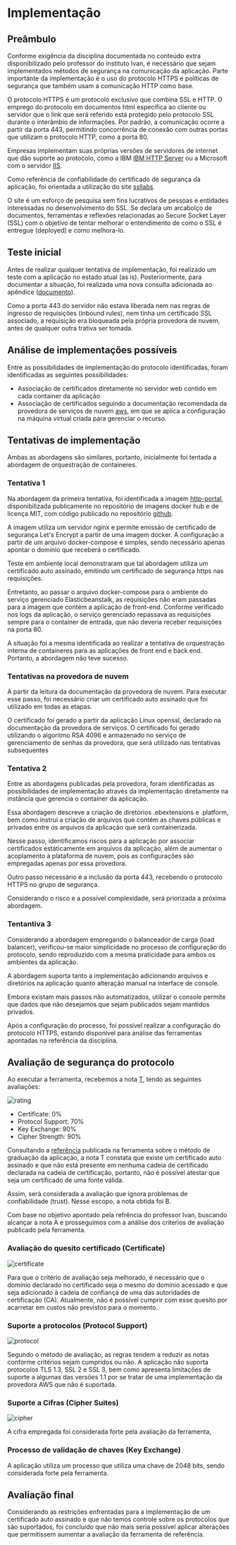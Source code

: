 # Implementação

## Preâmbulo

Conforme exigência da disciplina documentada no conteúdo extra disponibilizado pelo professor do instituto Ivan, é necessário que sejam implementados métodos de segurança na comunicação da aplicação. Parte importante da implementação é o uso do protocolo HTTPS e políticas de segurança que também usam a comunicação HTTP como base.

O protocolo HTTPS é um protocolo exclusivo que combina SSL e HTTP. O emprego do protocolo em documentos html especifica ao cliente ou servidor que o link que será referido está protegido pelo protocolo SSL durante o interâmbio de informações. Por padrão, a comunicação ocorre a partir da porta 443, permitindo concorrência de conexão com outras portas que utilizam o protocolo HTTP, como a porta 80.

Empresas implementam suas próprias versões de servidores de internet que dão suporte ao protocolo, como a IBM [IBM HTTP Server](https://www.ibm.com/docs/pt-br/ibm-http-server/9.0.5?topic=communications-secure-sockets-layer-ssl-protocol) ou a Microsoft com o servidor [IIS](https://learn.microsoft.com/en-us/iis/configuration/).

Como referência de confiabilidade do certificado de segurança da aplicação, foi orientada a utilização do site [ssllabs](https://www.ssllabs.com/ssltest/index.html).

O site é um esforço de pesquisa sem fins lucrativos de pessoas e entidades interessadas no desenvolvimento do SSL. Se declara um arcabolço de documentos, ferramentas e reflexões relacionadas ao Secure Socket Layer (SSL) com o objetivo de tentar melhorar o entendimento de como o SSL é entregue (deployed) e como melhora-lo.

## Teste inicial

Antes de realizar qualquer tentativa de implementação, foi realizado um teste com a aplicação no estado atual (as is). Posteriormente, para documentar a situação, foi realizada uma nova consulta adicionada ao apêndice ([documento](./SSL%20Server%20Test_%20frontend-certvet.us-east-1.elasticbeanstalk.com%20(Powered%20by%20Qualys%20SSL%20Labs).pdf)).

Como a porta 443 do servidor não estava liberada nem nas regras de ingresso de requisições (inbound rules), nem tinha um certificado SSL associado, a requisição era bloqueada pela própria provedora de nuvem, antes de qualquer outra trativa ser tomada. 

## Análise de implementações possíveis

Entre as possibilidades de implementação do protocolo identificadas, foram identificadas as seguintes possibilidades:

- Associação de certificados diretamente no servidor web contido em cada container da aplicação
- Associação de certificados seguindo a documentação recomendada da provedora de serviços de nuvem [aws](https://docs.aws.amazon.com/pt_br/elasticbeanstalk/latest/dg/configuring-https.html), em que se aplica a configuração na máquina virtual criada para gerenciar o recurso.

## Tentativas de implementação

Ambas as abordagens são similares, portanto, inicialmente foi tentada a abordagem de orquestração de containeres. 

### Tentativa 1

Na abordagem da primeira tentativa, foi identificada a imagem [http-portal](https://github.com/SteveLTN/https-portal), disponibilizada publicamente no repositório de imagens docker hub e de licença MIT, com código publicado no repositório [github](https://github.com/SteveLTN/https-portal).

A imagem utiliza um servidor nginx e permite emissão de certificado de segurança Let's Encrypt a partir de uma imagem docker. A configuração a partir de um arquivo docker-compose é simples, sendo necessário apenas apontar o domínio que receberá o certificado.

Teste em ambiente local demonstraram que tal abordagem utiliza um certificado auto assinado, emitindo um certificado de segurança https nas requisições.

Entretanto, ao passar o arquivo docker-compose para o ambiente do serviço gerenciado Elasticbeanstalk, as requisições não eram passadas para a imagem que contém a aplicação de front-end. Conforme verificado nos logs da aplicação, o serviço gerenciado repassava as requisições sempre para o container de entrada, que não deveria receber requisições na porta 80.

A situação foi a mesma identificada ao realizar a tentativa de orquestração interna de containeres para as aplicações de front end e back end. Portanto, a abordagem não teve sucesso.

### Tentativas na provedora de nuvem

A partir da leitura da documentação da provedora de nuvem. Para executar esse passo, foi necessário criar um certificado auto assinado que foi utilizado em todas as etapas.

O certificado foi gerado a partir da aplicação Linux openssl, declarado na documentação da provedora de serviços. O certificado foi gerado utilizando o algoritmo RSA 4096 e armazenado no serviço de gerenciamento de senhas da provedora, que será utilizado nas tentativas subsequentes

### Tentativa 2

Entre as abordagens publicadas pela provedora, foram identificadas as possibilidades de implementação através da implementação diretamente na instância que gerencia o container da aplicação.

Essa abordagem descreve a criação de diretórios .ebextensions e .platform, bem como instrui a criação de arquivos que contém as chaves públicas e privadas entre os arquivos da aplicação que será containerizada.

Nesse passo, identificamos riscos para a aplicação por associar certificados estáticamente em arquivos da aplicação, além de aumentar o acoplamento à plataforma de nuvem, pois as configurações são empregadas apenas por essa provedora.

Outro passo necessário é a inclusão da porta 443, recebendo o protocolo HTTPS no grupo de segurança.

Considerando o risco e a possível complexidade, será priorizada a próxima abordagem.

### Tentantiva 3

Considerando a abordagem empregando o balanceador de carga (load balancer), verificou-se maior simplicidade no processo de configuração do protocolo, sendo reproduzido com a mesma praticidade para ambos os ambientes da aplicação.

A abordagem suporta tanto a implementação adicionando arquivos e diretórios na aplicação quanto alteração manual na interface de console.

Embora existam mais passos não automatizados, utilizar o console permite que dados que não desejamos que sejam publicados sejam mantidos privados.

Após a configuração do processo, foi possível realizar a configuração do protocolo HTTPS, estando disponível para análise das ferramentas apontadas na referência da disciplina.

## Avaliação de segurança do protocolo

Ao executar a ferramenta, recebemos a nota [T](./SSL%20Server%20Test_%20certvet-front.us-east-1.elasticbeanstalk.com%20(Powered%20by%20Qualys%20SSL%20Labs).pdf), tendo as seguintes avaliações:

![rating](rating.png)
- Certificate: 0%
- Protocol Support: 70%
- Key Exchange: 90%
- Cipher Strength: 90%

Consultando a [referência](https://github.com/ssllabs/research/wiki/SSL-Server-Rating-Guide) publicada na ferramenta sobre o método de graduação da aplicação, a nota T constata que existe um certificado auto assinado e que não está presente em nenhuma cadeia de certificado declarada na cadeia de certificação, portanto, não é possível atestar que seja um certificado de uma fonte válida.

Assim, será considerada a avaliação que ignora problemas de confiabilidade (trust). Nesse escopo, a nota obtida foi B.

Com base no objetivo apontado pela refrência do professor Ivan, buscando alcançar a nota A e prosseguimos com a análise dos criterios de avaliação publicado pela ferramenta.

### Avaliação do quesito certificado (Certificate)

![certificate](certificate.png)

Para que o critério de avaliação seja melhorado, é necessário que o domínio declarado no certificado seja o mesmo do domínio acessado e que seja adicionado à cadeia de confiança de uma das autoridades de certificação (CA).
Atualmente, não é possível cumprir com esse quesito por acarretar em custos não previstos para o momento.

### Suporte a protocolos (Protocol Support)

![protocol](protocol.png)

Segundo o método de avaliação, as regras tendem a reduzir as notas conforme critérios sejam cumpridos ou não. A aplicação não suporta protocolos TLS 1.3, SSL 2 e SSL 3, bem como apresenta limitações de suporte a algumas das versões 1.1 por se tratar de uma implementação da provedora AWS que não é suportada.

### Suporte a Cifras (Cipher Suites)

![cipher](cipher.png)

A cifra empregada foi considerada forte pela avaliação da ferramenta, 


### Processo de validação de chaves (Key Exchange)

A aplicação utiliza um processo que utiliza uma chave de 2048 bits, sendo considerada forte pela ferramenta.


## Avaliação final

Considerando as restrições enfrentadas para a implementação de um certificado auto assinado e que não temos controle sobre os protocolos que são suportados, foi concluído que não mais seria possível aplicar alterações que permitissem aumentar a avaliação da ferramenta de referência.
